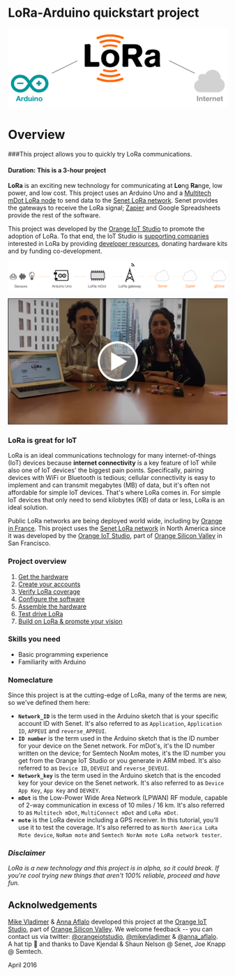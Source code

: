 # LoRa-Arduino quickstart project

![](assets/intro_img.png)

# Overview
###This project allows you to quickly try LoRa communications. 
#### Duration: This is a 3-hour project   

**LoRa** is an exciting new technology for communicating at **Lo**ng **Ra**nge, low power, and low cost.  This project uses an Arduino Uno and a [Multitech mDot LoRa node](http://www.multitech.com/models/94557148LF) to send data to the [Senet LoRa network](https://portal.senetco.com/).  Senet provides the gateways to receive the LoRa signal; [Zapier](https://zapier.com) and  Google Spreadsheets provide the rest of the software. 

This project was developed by the [Orange IoT Studio](http://orangeiotstudio.com/) to promote the adoption of LoRa. To that end, the IoT Studio is [supporting companies](http://orangeiotstudio.com/) interested in LoRa by providing [developer resources](assets/build_off_quickstart.md), donating hardware kits and by funding co-development.  

![](assets/data_com_img2.png)  

[![](assets/video_intro.png)](https://youtu.be/vQj_jD_2KrY)  


### LoRa is great for IoT
LoRa is an ideal communications technology for many internet-of-things (IoT) devices because **internet connectivity** is a key feature of IoT while also one of IoT devices' the biggest pain points.  Specifically, pairing devices with WiFi or Bluetooth is tedious; cellular connectivity is easy to implement and can transmit megabytes (MB) of data, but it's often not affordable for simple IoT devices. That's where LoRa comes in. For simple IoT devices that only need to send kilobytes (KB) of data or less, LoRa is an ideal solution.  

Public LoRa networks are being deployed world wide, including by [Orange in France](http://www.orange.com/en/Press-and-medias/press-releases-2016/press-releases-2015/Orange-deploys-a-network-for-the-Internet-of-Things). This project uses the [Senet LoRa network](https://portal.senetco.com/) in North America since it was developed by the [Orange IoT Studio](http://orangeiotstudio.com/), part of [Orange Silicon Valley](http://orangesv.com/) in San Francisco. 

### Project overview  
1. [Get the hardware](assets/1_GetHardware.md) 
2. [Create your accounts](assets/2_CreateAccounts.md) 
3. [Verify LoRa coverage](assets/3_LoRaCoverage.md) 
4. [Configure the software](assets/4_ConfigureSoftware.md) 
5. [Assemble the hardware](assets/5_AssembleHardware.md) 
6. [Test drive LoRa](assets/6_TestLoRa.md) 
7. [Build on LoRa & promote your vision](assets/7_TheEnd.md) 

### Skills you need

* Basic programming experience
* Familiarity with Arduino

### Nomeclature
Since this project is at the cutting-edge of LoRa, many of the terms are new, so we've defined them here:

* **`Network_ID`** is the term used in the Arduino sketch that is your specific account ID with Senet.  It's also referred to as `Application`, `Application ID`, `APPEUI` and `reverse_APPEUI`.  
* **`ID number`** is the term used in the Arduino sketch that is the ID number for your device on the Senet network.  For mDot's, it's the ID number written on the device; for Semtech NorAm motes, it's the ID number you get from the Orange IoT Studio or you generate in ARM mbed. It's also referred to as `Device ID`, `DEVEUI` and `reverse_DEVEUI`.
* **`Network_key`** is the term used in the Arduino sketch that is the encoded key for your device on the Senet network. It's also referred to as `Device App Key`, `App Key` and `DEVKEY`.
* **`mDot`** is the Low-Power Wide Area Network (LPWAN) RF module, capable of 2-way communication in excess of 10 miles / 16 km. It's also referred to as `Multitech mDot`, `MultiConnect mDot` and `LoRa mDot`.
* **`mote`** is the LoRa device including a GPS receiver. In this tutorial, you'll use it to test the coverage. It's also referred to as `North America LoRa Mote device`, `NoRam mote` and `Semtech NorAm mote LoRa network tester`.  
 
### _Disclaimer_
_LoRa is a new technology and this project is in alpha, so it could break. If you're cool trying new things that aren't 100% reliable, proceed and have fun._   

## Acknolwedgements

[Mike Vladimer](https://twitter.com/mikevladimer) & [Anna Aflalo](https://twitter.com/anna_aflalo) developed this project at the [Orange IoT Studio](http://orangeiotstudio.com), part of [Orange Silicon Valley](http://www.orangesv.com/). We welcome feedback -- you can contact us via twitter: [@orangeiotstudio](https://twitter.com/orangeiotstudio), 
 [@mikevladimer](https://twitter.com/mikevladimer) & [@anna_aflalo](https://twitter.com/anna_aflalo).  
A hat tip :tophat: and thanks to Dave Kjendal & Shaun Nelson @ Senet, Joe Knapp @ Semtech. 
 
April 2016

